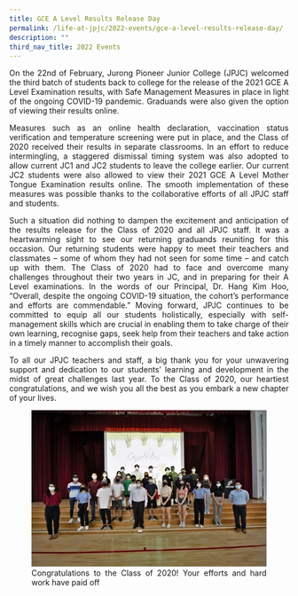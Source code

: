 ```yaml
---
title: GCE A Level Results Release Day
permalink: /life-at-jpjc/2022-events/gce-a-level-results-release-day/
description: ""
third_nav_title: 2022 Events
---
```

<div align=justify>

<p>
On the 22nd of February, Jurong Pioneer Junior College (JPJC) welcomed the third batch of students back to college for the release of the 2021 GCE A Level Examination results, with Safe Management Measures in place in light of the ongoing COVID-19 pandemic. Graduands were also given the option of viewing their results online.</p>

<p>
Measures such as an online health declaration, vaccination status verification and temperature screening were put in place, and the Class of 2020 received their results in separate classrooms. In an effort to reduce intermingling, a staggered dismissal timing system was also adopted to allow current JC1 and JC2 students to leave the college earlier. Our current JC2 students were also allowed to view their 2021 GCE A Level Mother Tongue Examination results online. The smooth implementation of these measures was possible thanks to the collaborative efforts of all JPJC staff and students.</p>

<p>
Such a situation did nothing to dampen the excitement and anticipation of the results release for the Class of 2020 and all JPJC staff. It was a heartwarming sight to see our returning graduands reuniting for this occasion. Our returning students were happy to meet their teachers and classmates – some of whom they had not seen for some time – and catch up with them. The Class of 2020 had to face and overcome many challenges throughout their two years in JC, and in preparing for their A Level examinations. In the words of our Principal, Dr. Hang Kim Hoo, “Overall, despite the ongoing COVID-19 situation, the cohort’s performance and efforts are commendable.” Moving forward, JPJC continues to be committed to equip all our students holistically, especially with self-management skills which are crucial in enabling them to take charge of their own learning, recognise gaps, seek help from their teachers and take action in a timely manner to accomplish their goals.</p>

<p>
To all our JPJC teachers and staff, a big thank you for your unwavering support and dedication to our students’ learning and development in the midst of great challenges last year. To the Class of 2020, our heartiest congratulations, and we wish you all the best as you embark a new chapter of your lives.</p>

<figure>
<img src="/images/Life%20@%20JPJC/2022%20Events/GCE%20A%20Level%20Results/A-levels.jpg">
<figcaption>Congratulations to the Class of 2020! Your efforts and hard work have paid off</figcaption>
</figure>


